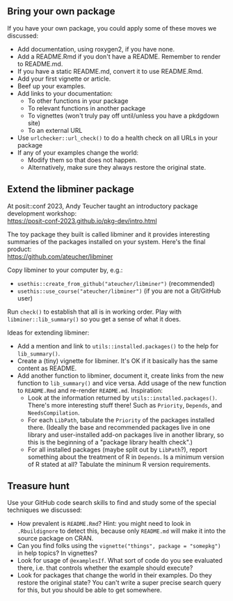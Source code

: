 ## Bring your own package

If you have your own package, you could apply some of these moves we discussed:

* Add documentation, using roxygen2, if you have none.
* Add a README.Rmd if you don't have a README. Remember to render to README.md.
* If you have a static README.md, convert it to use README.Rmd.
* Add your first vignette or article.
* Beef up your examples.
* Add links to your documentation:
  - To other functions in your package
  - To relevant functions in another package
  - To vignettes (won't truly pay off until/unless you have a pkdgdown site)
  - To an external URL
* Use `urlchecker::url_check()` to do a health check on all URLs in your package
* If any of your examples change the world:
  - Modify them so that does not happen.
  - Alternatively, make sure they always restore the original state.

## Extend the libminer package

At posit::conf 2023, Andy Teucher taught an introductory package development workshop:  
<https://posit-conf-2023.github.io/pkg-dev/intro.html>

The toy package they built is called libminer and it provides interesting summaries of the packages installed on your system. Here's the final product:  
<https://github.com/ateucher/libminer>

Copy libminer to your computer by, e.g.:

* `usethis::create_from_github("ateucher/libminer")` (recommended)
* `usethis::use_course("ateucher/libminer")` (if you are not a Git/GitHub user)

Run `check()` to establish that all is in working order. Play with `libminer::lib_summary()` so you get a sense of what it does.

Ideas for extending libminer:

* Add a mention and link to `utils::installed.packages()` to the help for `lib_summary()`.
* Create a (tiny) vignette for libminer. It's OK if it basically has the same content as README.
* Add another function to libminer, document it, create links from the new function to `lib_summary()` and vice versa. Add usage of the new function to `README.Rmd` and re-render `README.md`. Inspiration:
  - Look at the information returned by `utils::installed.packages()`. There's more interesting stuff there! Such as `Priority`, `Depends`, and `NeedsCompilation`.
  - For each `LibPath`, tabulate the `Priority` of the packages installed there. (Ideally the base and recommended packages live in one library and user-installed add-on packages live in another library, so this is the beginning of a "package library health check".)
  - For all installed packages (maybe split out by `LibPath`?), report something about the treatment of R in `Depends`. Is a minimum version of R stated at all? Tabulate the mininum R version requirements.

## Treasure hunt

Use your GitHub code search skills to find and study some of the special techniques we discussed:

* How prevalent is `README.Rmd`? Hint: you might need to look in `.Rbuildignore` to detect this, because only `README.md` will make it into the source package on CRAN.
* Can you find folks using the `vignette("things", package = "somepkg")` in help topics? In vignettes?
* Look for usage of `@examplesIf`. What sort of code do you see evaluated there, i.e. that controls whether the example should execute?
* Look for packages that change the world in their examples. Do they restore the original state? You can't write a super precise search query for this, but you should be able to get somewhere.
